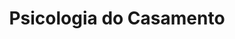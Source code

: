 ---
ref: sol-020-0000
title: "Psicologia do Casamento"
author_name: ["Sebastião Rodrigues"]
publisher: ["Arcádia"]
year: "y1970"
origin: ["Portugal"]
formats: ["book-cover"]
disciplines: ["graphic-design"]
tags:
layout: artifact
status: ["scan"]
published: false
int_published: false
image_count:
date_added: 2023-06-16
batch:
---